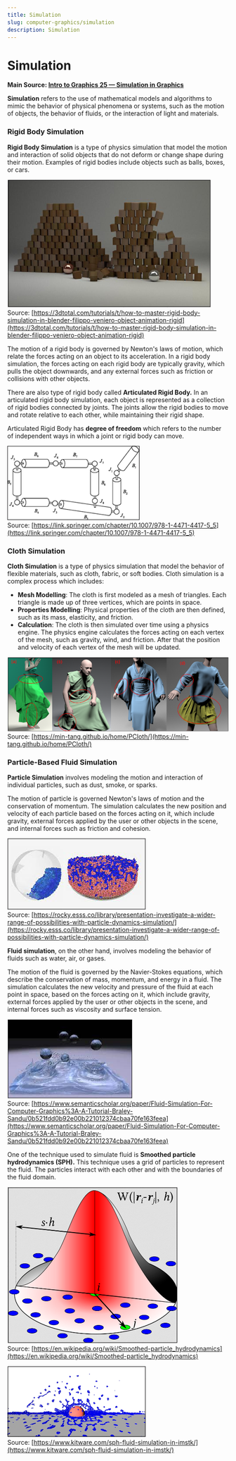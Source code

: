 ```yaml
---
title: Simulation
slug: computer-graphics/simulation
description: Simulation
---
```


# Simulation

**Main Source: [Intro to Graphics 25 — Simulation in Graphics](https://youtu.be/iZ1e_1tnLgI)**

**Simulation** refers to the use of mathematical models and algorithms to mimic the behavior of physical phenomena or systems, such as the motion of objects, the behavior of fluids, or the interaction of light and materials.

### Rigid Body Simulation

**Rigid Body Simulation** is a type of physics simulation that model the motion and interaction of solid objects that do not deform or change shape during their motion. Examples of rigid bodies include objects such as balls, boxes, or cars.

![A ball thrown at some box wall](./rigid-body-simulation.png)  
Source: [https://3dtotal.com/tutorials/t/how-to-master-rigid-body-simulation-in-blender-filippo-veniero-object-animation-rigid](https://3dtotal.com/tutorials/t/how-to-master-rigid-body-simulation-in-blender-filippo-veniero-object-animation-rigid)

The motion of a rigid body is governed by Newton's laws of motion, which relate the forces acting on an object to its acceleration. In a rigid body simulation, the forces acting on each rigid body are typically gravity, which pulls the object downwards, and any external forces such as friction or collisions with other objects.

There are also type of rigid body called **Articulated Rigid Body.** In an articulated rigid body simulation, each object is represented as a collection of rigid bodies connected by joints. The joints allow the rigid bodies to move and rotate relative to each other, while maintaining their rigid shape.

Articulated Rigid Body has **degree of freedom** which refers to the number of independent ways in which a joint or rigid body can move.

![A cylinder is connected with each other](./articulated-rigid-body.png)  
Source: [https://link.springer.com/chapter/10.1007/978-1-4471-4417-5_5](https://link.springer.com/chapter/10.1007/978-1-4471-4417-5_5)

### Cloth Simulation

**Cloth Simulation** is a type of physics simulation that model the behavior of flexible materials, such as cloth, fabric, or soft bodies. Cloth simulation is a complex process which includes:

- **Mesh Modelling**: The cloth is first modeled as a mesh of triangles. Each triangle is made up of three vertices, which are points in space.
- **Properties Modelling**: Physical properties of the cloth are then defined, such as its mass, elasticity, and friction.
- **Calculation**: The cloth is then simulated over time using a physics engine. The
  physics engine calculates the forces acting on each vertex of the mesh, such as gravity, wind, and friction. After that the position and velocity of each vertex of the mesh will be updated.

![Complex cloth shape worn by human mannequin model](./cloth-simulation.png)  
Source: [https://min-tang.github.io/home/PCloth/](https://min-tang.github.io/home/PCloth/)

### Particle-Based Fluid Simulation

**Particle Simulation** involves modeling the motion and interaction of individual particles, such as dust, smoke, or sparks.

The motion of particle is governed Newton's laws of motion and the conservation of momentum. The simulation calculates the new position and velocity of each particle based on the forces acting on it, which include gravity, external forces applied by the user or other objects in the scene, and internal forces such as friction and cohesion.

![Particle inside a sphere](./particle-simulation.png)  
Source: [https://rocky.esss.co/library/presentation-investigate-a-wider-range-of-possibilities-with-particle-dynamics-simulation/](https://rocky.esss.co/library/presentation-investigate-a-wider-range-of-possibilities-with-particle-dynamics-simulation/)

**Fluid simulation**, on the other hand, involves modeling the behavior of fluids such as water, air, or gases.

The motion of the fluid is governed by the Navier-Stokes equations, which describe the conservation of mass, momentum, and energy in a fluid. The simulation calculates the new velocity and pressure of the fluid at each point in space, based on the forces acting on it, which include gravity, external forces applied by the user or other objects in the scene, and internal forces such as viscosity and surface tension.

![A ball bouncing in a box filled with water](./fluid-simulation.png)  
Source: [https://www.semanticscholar.org/paper/Fluid-Simulation-For-Computer-Graphics%3A-A-Tutorial-Braley-Sandu/0b521fdd0b92e00b221012374cbaa70fe163feea](https://www.semanticscholar.org/paper/Fluid-Simulation-For-Computer-Graphics%3A-A-Tutorial-Braley-Sandu/0b521fdd0b92e00b221012374cbaa70fe163feea)

One of the technique used to simulate fluid is **Smoothed particle hydrodynamics (SPH).** This technique uses a grid of particles to represent the fluid. The particles interact with each other and with the boundaries of the fluid domain.

![The equation and image of how SPH is modeled](./sph-technique-1.png)  
Source: [https://en.wikipedia.org/wiki/Smoothed-particle_hydrodynamics](https://en.wikipedia.org/wiki/Smoothed-particle_hydrodynamics)

![The results of SPH technique throwing a blue into water](./sph-technique-2.png)  
Source: [https://www.kitware.com/sph-fluid-simulation-in-imstk/](https://www.kitware.com/sph-fluid-simulation-in-imstk/)
